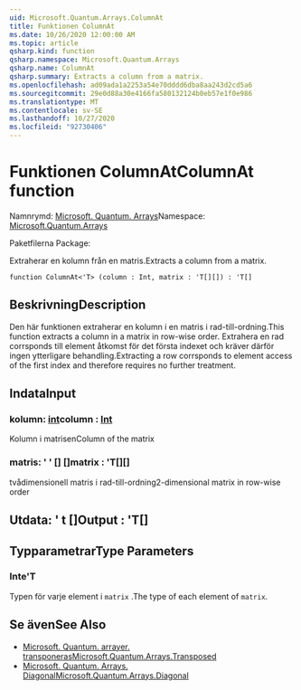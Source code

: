 ```yaml
---
uid: Microsoft.Quantum.Arrays.ColumnAt
title: Funktionen ColumnAt
ms.date: 10/26/2020 12:00:00 AM
ms.topic: article
qsharp.kind: function
qsharp.namespace: Microsoft.Quantum.Arrays
qsharp.name: ColumnAt
qsharp.summary: Extracts a column from a matrix.
ms.openlocfilehash: ad09ada1a2253a54e70dddd6dba8aa243d2cd5a6
ms.sourcegitcommit: 29e0d88a30e4166fa580132124b0eb57e1f0e986
ms.translationtype: MT
ms.contentlocale: sv-SE
ms.lasthandoff: 10/27/2020
ms.locfileid: "92730406"
---
```

# <a name="columnat-function"></a><span data-ttu-id="b95bd-102">Funktionen ColumnAt</span><span class="sxs-lookup"><span data-stu-id="b95bd-102">ColumnAt function</span></span>

<span data-ttu-id="b95bd-103">Namnrymd: [Microsoft. Quantum. Arrays](xref:Microsoft.Quantum.Arrays)</span><span class="sxs-lookup"><span data-stu-id="b95bd-103">Namespace: [Microsoft.Quantum.Arrays](xref:Microsoft.Quantum.Arrays)</span></span>

<span data-ttu-id="b95bd-104">Paketfilerna [](https://nuget.org/packages/)</span><span class="sxs-lookup"><span data-stu-id="b95bd-104">Package: [](https://nuget.org/packages/)</span></span>


<span data-ttu-id="b95bd-105">Extraherar en kolumn från en matris.</span><span class="sxs-lookup"><span data-stu-id="b95bd-105">Extracts a column from a matrix.</span></span>

```qsharp
function ColumnAt<'T> (column : Int, matrix : 'T[][]) : 'T[]
```


## <a name="description"></a><span data-ttu-id="b95bd-106">Beskrivning</span><span class="sxs-lookup"><span data-stu-id="b95bd-106">Description</span></span>

<span data-ttu-id="b95bd-107">Den här funktionen extraherar en kolumn i en matris i rad-till-ordning.</span><span class="sxs-lookup"><span data-stu-id="b95bd-107">This function extracts a column in a matrix in row-wise order.</span></span>
<span data-ttu-id="b95bd-108">Extrahera en rad corrsponds till element åtkomst för det första indexet och kräver därför ingen ytterligare behandling.</span><span class="sxs-lookup"><span data-stu-id="b95bd-108">Extracting a row corrsponds to element access of the first index and therefore requires no further treatment.</span></span>

## <a name="input"></a><span data-ttu-id="b95bd-109">Indata</span><span class="sxs-lookup"><span data-stu-id="b95bd-109">Input</span></span>

### <a name="column--int"></a><span data-ttu-id="b95bd-110">kolumn: [int](xref:microsoft.quantum.lang-ref.int)</span><span class="sxs-lookup"><span data-stu-id="b95bd-110">column : [Int](xref:microsoft.quantum.lang-ref.int)</span></span>

<span data-ttu-id="b95bd-111">Kolumn i matrisen</span><span class="sxs-lookup"><span data-stu-id="b95bd-111">Column of the matrix</span></span>


### <a name="matrix--t"></a><span data-ttu-id="b95bd-112">matris: ' ' [] []</span><span class="sxs-lookup"><span data-stu-id="b95bd-112">matrix : 'T[][]</span></span>

<span data-ttu-id="b95bd-113">tvådimensionell matris i rad-till-ordning</span><span class="sxs-lookup"><span data-stu-id="b95bd-113">2-dimensional matrix in row-wise order</span></span>



## <a name="output--t"></a><span data-ttu-id="b95bd-114">Utdata: ' t []</span><span class="sxs-lookup"><span data-stu-id="b95bd-114">Output : 'T[]</span></span>



## <a name="type-parameters"></a><span data-ttu-id="b95bd-115">Typparametrar</span><span class="sxs-lookup"><span data-stu-id="b95bd-115">Type Parameters</span></span>

### <a name="t"></a><span data-ttu-id="b95bd-116">Inte</span><span class="sxs-lookup"><span data-stu-id="b95bd-116">'T</span></span>

<span data-ttu-id="b95bd-117">Typen för varje element i `matrix` .</span><span class="sxs-lookup"><span data-stu-id="b95bd-117">The type of each element of `matrix`.</span></span>

## <a name="see-also"></a><span data-ttu-id="b95bd-118">Se även</span><span class="sxs-lookup"><span data-stu-id="b95bd-118">See Also</span></span>

- [<span data-ttu-id="b95bd-119">Microsoft. Quantum. arrayer. transponeras</span><span class="sxs-lookup"><span data-stu-id="b95bd-119">Microsoft.Quantum.Arrays.Transposed</span></span>](xref:Microsoft.Quantum.Arrays.Transposed)
- [<span data-ttu-id="b95bd-120">Microsoft. Quantum. Arrays. Diagonal</span><span class="sxs-lookup"><span data-stu-id="b95bd-120">Microsoft.Quantum.Arrays.Diagonal</span></span>](xref:Microsoft.Quantum.Arrays.Diagonal)